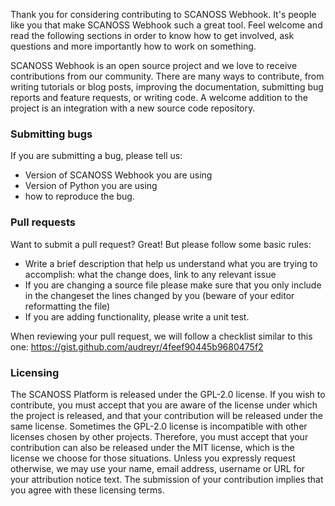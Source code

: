 Thank you for considering contributing to SCANOSS Webhook. It's people like you that make SCANOSS Webhook such a great tool. Feel welcome and read the following sections
in order to know how to get involved, ask questions and more importantly how to work on something.

SCANOSS Webhook is an open source project and we love to receive contributions from our community. There are many ways to contribute, from writing tutorials or blog posts, improving the documentation, submitting bug reports and feature requests, or writing code.
A welcome addition to the project is an integration with a new source code repository.

### Submitting bugs

If you are submitting a bug, please tell us:

- Version of SCANOSS Webhook you are using
- Version of Python you are using
- how to reproduce the bug.

### Pull requests

Want to submit a pull request? Great! But please follow some basic rules:

- Write a brief description that help us understand what you are trying to accomplish: what the change does, link to any relevant issue
- If you are changing a source file please make sure that you only include in the changeset the lines changed by you (beware of your editor reformatting the file)
- If you are adding functionality, please write a unit test.

When reviewing your pull request, we will follow a checklist similar to this one: https://gist.github.com/audreyr/4feef90445b9680475f2

### Licensing

The SCANOSS Platform is released under the GPL-2.0 license. If you wish to contribute, you must accept that you are aware of the license under which the project is released, and that your contribution will be released under the same license. Sometimes the GPL-2.0 license is incompatible with other licenses chosen by other projects. Therefore, you must accept that your contribution can also be released under the MIT license, which is the license we choose for those situations. Unless you expressly request otherwise, we may use your name, email address, username or URL for your attribution notice text. The submission of your contribution implies that you agree with these licensing terms.
